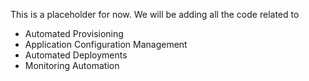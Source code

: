 This is a placeholder for now. We will be adding all the code related to 
 - Automated Provisioning 
 - Application Configuration Management
 - Automated Deployments
 - Monitoring Automation
